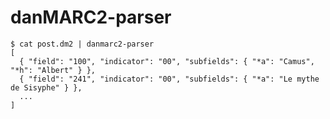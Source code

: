 # danMARC2-parser

    $ cat post.dm2 | danmarc2-parser
    [
      { "field": "100", "indicator": "00", "subfields": { "*a": "Camus", "*h": "Albert" } },
      { "field": "241", "indicator": "00", "subfields": { "*a": "Le mythe de Sisyphe" } },
      ...
    ]
